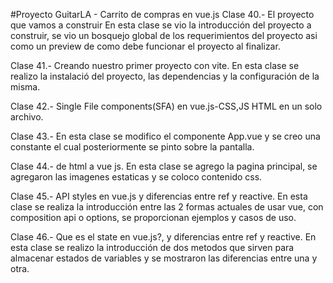 #Proyecto GuitarLA - Carrito de compras en vue.js
Clase 40.- El proyecto que vamos a construir
En esta clase se vio la introducción del proyecto a construir, se vio un bosquejo global de los requerimientos del proyecto asi como un preview de como debe funcionar el proyecto al finalizar.

Clase 41.- Creando nuestro primer proyecto con vite.
En esta clase se realizo la instalació del proyecto, las dependencias y la configuración de la misma.

Clase 42.- Single File components(SFA) en vue.js-CSS,JS HTML en un solo archivo.

Clase 43.- En esta clase se modifico el componente App.vue y se creo una constante el cual posteriormente se pinto sobre la pantalla.

Clase 44.- de html a vue js.
En esta clase se agrego la pagina principal, se agregaron las imagenes estaticas y se coloco contenido css.

Clase 45.- API styles en vue.js y diferencias entre ref y reactive.
En esta clase se realiza la introducción entre las 2 formas actuales de usar vue, con composition api o options, se proporcionan ejemplos y casos de uso.


Clase 46.- Que es el state en vue.js?, y diferencias entre ref y reactive.
En esta clase se realizo la introducción de dos metodos que sirven para almacenar estados de variables y se mostraron las diferencias entre una y otra.